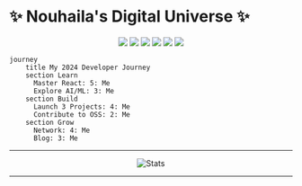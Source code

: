 # **✨ Nouhaila's Digital Universe ✨**  
<p align="center">
  <img src="https://img.shields.io/badge/HTML5-000?style=flat&logo=html5&logoColor=white" />
  <img src="https://img.shields.io/badge/CSS3-000?style=flat&logo=css3&logoColor=white" />
  <img src="https://img.shields.io/badge/JavaScript-000?style=flat&logo=javascript&logoColor=white" />
  <img src="https://img.shields.io/badge/React-000?style=flat&logo=react&logoColor=white" />
  <img src="https://img.shields.io/badge/Python-000?style=flat&logo=python&logoColor=white" />
  <img src="https://img.shields.io/badge/Blazor-000?style=flat&logo=blazor&logoColor=white" />
</p>


```mermaid  
journey  
    title My 2024 Developer Journey  
    section Learn  
      Master React: 5: Me  
      Explore AI/ML: 3: Me  
    section Build  
      Launch 3 Projects: 4: Me  
      Contribute to OSS: 2: Me  
    section Grow  
      Network: 4: Me  
      Blog: 3: Me  
```
---
<div align="center">
  
  ![Stats](https://github-readme-stats.vercel.app/api?username=Noah-bjd&show_icons=true&theme=graywhite&hide_border=true&text_color=000&title_color=000)
</div>

 --- 
